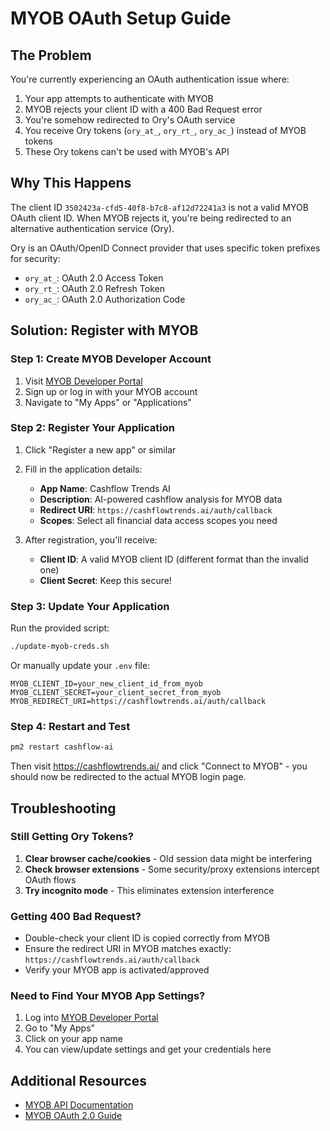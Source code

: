 # MYOB OAuth Setup Guide

## The Problem

You're currently experiencing an OAuth authentication issue where:
1. Your app attempts to authenticate with MYOB
2. MYOB rejects your client ID with a 400 Bad Request error
3. You're somehow redirected to Ory's OAuth service
4. You receive Ory tokens (`ory_at_`, `ory_rt_`, `ory_ac_`) instead of MYOB tokens
5. These Ory tokens can't be used with MYOB's API

## Why This Happens

The client ID `3502423a-cfd5-40f8-b7c8-af12d72241a3` is not a valid MYOB OAuth client ID. When MYOB rejects it, you're being redirected to an alternative authentication service (Ory).

Ory is an OAuth/OpenID Connect provider that uses specific token prefixes for security:
- `ory_at_`: OAuth 2.0 Access Token
- `ory_rt_`: OAuth 2.0 Refresh Token  
- `ory_ac_`: OAuth 2.0 Authorization Code

## Solution: Register with MYOB

### Step 1: Create MYOB Developer Account

1. Visit [MYOB Developer Portal](https://developer.myob.com/)
2. Sign up or log in with your MYOB account
3. Navigate to "My Apps" or "Applications"

### Step 2: Register Your Application

1. Click "Register a new app" or similar
2. Fill in the application details:
   - **App Name**: Cashflow Trends AI
   - **Description**: AI-powered cashflow analysis for MYOB data
   - **Redirect URI**: `https://cashflowtrends.ai/auth/callback`
   - **Scopes**: Select all financial data access scopes you need

3. After registration, you'll receive:
   - **Client ID**: A valid MYOB client ID (different format than the invalid one)
   - **Client Secret**: Keep this secure!

### Step 3: Update Your Application

Run the provided script:
```bash
./update-myob-creds.sh
```

Or manually update your `.env` file:
```env
MYOB_CLIENT_ID=your_new_client_id_from_myob
MYOB_CLIENT_SECRET=your_client_secret_from_myob
MYOB_REDIRECT_URI=https://cashflowtrends.ai/auth/callback
```

### Step 4: Restart and Test

```bash
pm2 restart cashflow-ai
```

Then visit https://cashflowtrends.ai/ and click "Connect to MYOB" - you should now be redirected to the actual MYOB login page.

## Troubleshooting

### Still Getting Ory Tokens?

1. **Clear browser cache/cookies** - Old session data might be interfering
2. **Check browser extensions** - Some security/proxy extensions intercept OAuth flows
3. **Try incognito mode** - This eliminates extension interference

### Getting 400 Bad Request?

- Double-check your client ID is copied correctly from MYOB
- Ensure the redirect URI in MYOB matches exactly: `https://cashflowtrends.ai/auth/callback`
- Verify your MYOB app is activated/approved

### Need to Find Your MYOB App Settings?

1. Log into [MYOB Developer Portal](https://developer.myob.com/)
2. Go to "My Apps"
3. Click on your app name
4. You can view/update settings and get your credentials here

## Additional Resources

- [MYOB API Documentation](https://developer.myob.com/api/accountright/v2/)
- [MYOB OAuth 2.0 Guide](https://developer.myob.com/api/accountright/api-overview/authentication/) 